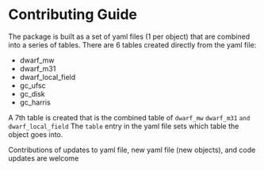 # Contributing Guide

The package is built as a set of yaml files (1 per object) that are combined into a series of tables. 
There are 6 tables created directly from the yaml file:
- dwarf_mw
- dwarf_m31
- dwarf_local_field
- gc_ufsc
- gc_disk
- gc_harris

A 7th table is created that is the combined table of `dwarf_mw` `dwarf_m31` `and dwarf_local_field`
The `table` entry in the yaml file sets which table the object goes into. 

Contributions of updates to yaml file, new yaml file (new objects), and code updates are welcome
